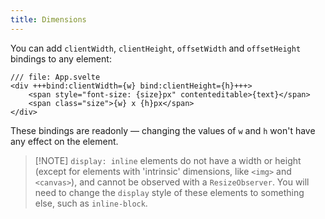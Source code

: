 ```yaml
---
title: Dimensions
---
```


You can add `clientWidth`, `clientHeight`, `offsetWidth` and `offsetHeight` bindings to any element:

```svelte
/// file: App.svelte
<div +++bind:clientWidth={w} bind:clientHeight={h}+++>
	<span style="font-size: {size}px" contenteditable>{text}</span>
	<span class="size">{w} x {h}px</span>
</div>
```

These bindings are readonly — changing the values of `w` and `h` won't have any effect on the element.

> [!NOTE] `display: inline` elements do not have a width or height (except for elements with 'intrinsic' dimensions, like `<img>` and `<canvas>`), and cannot be observed with a `ResizeObserver`. You will need to change the `display` style of these elements to something else, such as `inline-block`.
